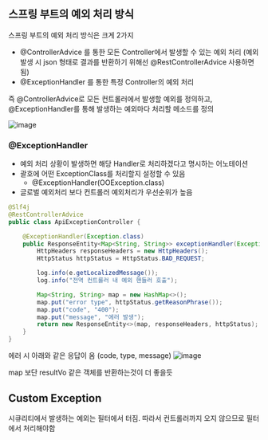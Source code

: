## 스프링 부트의 예외 처리 방식

스프링 부트의 예외 처리 방식은 크게 2가지
- @ControllerAdvice 를 통한 모든 Controller에서 발생할 수 있는 예외 처리 (예외 발생 시 json 형태로 결과를 반환하기 위해선 @RestControllerAdvice 사용하면 됨)
- @ExceptionHandler 를 통한 특정 Controller의 예외 처리

즉 @ControllerAdvice로 모든 컨트롤러에서 발생할 예외를 정의하고, @ExceptionHandler를 통해 발생하는 예외마다 처리할 메소드를 정의

![image](https://user-images.githubusercontent.com/97269799/221368477-0089e7b5-bb1d-4ec6-a343-42ae05a1fbef.png)


### @ExceptionHandler
* 예외 처리 상황이 발생하면 해당 Handler로 처리하겠다고 명시하는 어노테이션
* 괄호에 어떤 ExceptionClass를 처리할지 설정할 수 있음
  * @ExceptionHandler(OOException.class)
* 글로벌 예외처리 보다 컨트롤러 예외처리가 우선순위가 높음

```java
@Slf4j
@RestControllerAdvice
public class ApiExceptionController {

    @ExceptionHandler(Exception.class)
    public ResponseEntity<Map<String, String>> exceptionHandler(Exception e) {
        HttpHeaders responseHeaders = new HttpHeaders();
        HttpStatus httpStatus = HttpStatus.BAD_REQUEST;

        log.info(e.getLocalizedMessage());
        log.info("전역 컨트롤러 내 예외 핸들러 호출");

        Map<String, String> map = new HashMap<>();
        map.put("error type", httpStatus.getReasonPhrase());
        map.put("code", "400");
        map.put("message", "에러 발생");
        return new ResponseEntity<>(map, responseHeaders, httpStatus);
    }
}
```
에러 시 아래와 같은 응답이 옴 (code, type, message)
![image](https://user-images.githubusercontent.com/97269799/221370785-bcbc8318-adf2-4684-a788-f25c9c3b3811.png)

map 보단 resultVo 같은 객체를 반환하는것이 더 좋을듯


## Custom Exception

시큐리티에서 발생하는 예외는 필터에서 터짐. 따라서 컨트롤러까지 오지 않으므로 필터에서 처리해야함

